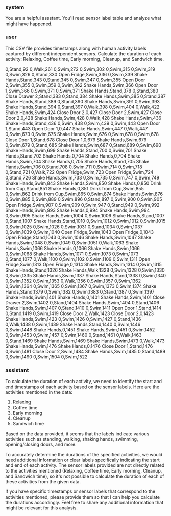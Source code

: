 ### system
You are a helpful assstant. You'll read sensor label table and analyze what might have happened.
### user

This CSV file provides timestamps along with human activity labels captured by different independent sensors.
Calculate the duration of each activity: Relaxing, Coffee time, Early morning, Cleanup, and Sandwich time.
    
0,Stand,92
0,Walk,261
0,Swim,272
0,Swim,302
0,Swim,315
0,Swim,319
0,Swim,326
0,Stand,330
Open Fridge,Swim,336
0,Swim,339
Shake Hands,Stand,343
0,Stand,345
0,Swim,347
0,Swim,355
Open Door 2,Swim,355
0,Swim,359
0,Swim,362
Shake Hands,Swim,366
Open Door 1,Swim,366
0,Swim,371
0,Swim,371
Shake Hands,Stand,378
0,Stand,380
Close Drawer 2,Stand,383
0,Stand,384
Shake Hands,Swim,385
0,Stand,387
Shake Hands,Stand,389
0,Stand,390
Shake Hands,Swim,391
0,Swim,393
Shake Hands,Stand,394
0,Stand,397
0,Walk,398
0,Swim,404
0,Walk,422
Shake Hands,Swim,424
Close Door 2,0,427
Close Door 2,Swim,427
Close Door 2,0,428
Shake Hands,Swim,428
0,Walk,428
Shake Hands,Swim,436
Shake Hands,Stand,436
0,Swim,438
0,Swim,439
0,Swim,443
Open Door 1,Stand,443
Open Door 1,0,447
Shake Hands,Swim,447
0,Walk,447
0,Swim,673
0,Swim,675
Shake Hands,Swim,676
0,Swim,678
0,Swim,678
Close Door 1,Stand,678
Close Door 1,0,679
Shake Hands,Swim,679
0,Swim,679
0,Stand,685
Shake Hands,Swim,687
0,Stand,689
0,Swim,690
Shake Hands,Swim,699
Shake Hands,Stand,700
0,Swim,701
Shake Hands,Stand,702
Shake Hands,0,704
Shake Hands,0,704
Shake Hands,Swim,704
Shake Hands,0,705
Shake Hands,Stand,705
Shake Hands,Swim,706
0,Stand,708
0,Swim,711
0,Swim,714
0,Swim,718
0,Stand,721
0,Walk,722
Open Fridge,Swim,723
Open Fridge,Swim,724
0,Stand,726
Shake Hands,Swim,733
0,Swim,735
0,Swim,747
0,Swim,749
Shake Hands,Swim,843
Shake Hands,Swim,850
Shake Hands,0,850
Drink from Cup,Stand,851
Shake Hands,0,851
Drink from Cup,Swim,855
0,Swim,862
Drink from Cup,Swim,865
0,Swim,874
Shake Hands,Swim,876
0,Swim,885
0,Swim,889
0,Swim,896
0,Stand,897
0,Swim,900
0,Swim,905
Open Fridge,Swim,907
0,Swim,909
0,Swim,947
0,Stand,949
0,Swim,992
Shake Hands,Swim,993
Shake Hands,0,994
Shake Hands,Swim,994
0,Swim,995
Shake Hands,Swim,1004
0,Swim,1006
Shake Hands,Stand,1007
0,Stand,1007
Shake Hands,Stand,1010
0,Swim,1012
0,Swim,1012
0,Swim,1015
0,Swim,1025
0,Swim,1026
0,Swim,1031
0,Stand,1034
0,Swim,1037
0,Swim,1039
0,Swim,1040
Open Fridge,Swim,1043
Open Fridge,0,1043
Open Fridge,Stand,1043
0,Swim,1046
Shake Hands,Swim,1047
Shake Hands,Swim,1048
0,Swim,1049
0,Swim,1051
0,Walk,1063
Shake Hands,Swim,1066
Shake Hands,0,1066
Shake Hands,Swim,1066
0,Swim,1068
Shake Hands,Swim,1071
0,Swim,1073
0,Swim,1073
0,Stand,1077
0,Walk,1100
0,Swim,1102
0,Swim,1109
0,Swim,1311
Open Fridge,Swim,1313
Open Fridge,0,1314
Shake Hands,Swim,1314
0,Swim,1315
Shake Hands,Stand,1326
Shake Hands,Walk,1328
0,Swim,1328
0,Swim,1330
0,Swim,1335
Shake Hands,Swim,1337
Shake Hands,Stand,1338
0,Swim,1340
0,Swim,1352
0,Swim,1353
0,Walk,1356
0,Swim,1357
0,Swim,1362
0,Swim,1364
0,Swim,1365
0,Swim,1367
0,Swim,1373
0,Swim,1374
Shake Hands,Stand,1379
0,Swim,1382
0,Swim,1383
0,Stand,1387
0,Swim,1397
Shake Hands,Swim,1401
Shake Hands,0,1401
Shake Hands,Swim,1401
Close Drawer 2,Swim,1402
0,Stand,1404
Shake Hands,Swim,1404
0,Stand,1406
Shake Hands,Swim,1407
0,Stand,1410
0,Swim,1411
Open Door 1,Stand,1414
0,Stand,1419
0,Swim,1419
Close Door 2,Walk,1423
Close Door 2,0,1423
Shake Hands,Swim,1423
0,Swim,1426
0,Swim,1427
0,Stand,1436
0,Walk,1438
0,Swim,1439
Shake Hands,Stand,1440
0,Swim,1446
0,Swim,1448
Shake Hands,0,1451
Shake Hands,Swim,1451
0,Swim,1452
0,Swim,1453
0,Swim,1457
0,Swim,1460
0,Stand,1461
0,Walk,1463
0,Stand,1469
Shake Hands,Swim,1469
Shake Hands,Swim,1473
0,Walk,1473
Shake Hands,Swim,1476
Shake Hands,0,1476
Close Door 1,Stand,1476
0,Swim,1481
Close Door 2,Swim,1484
Shake Hands,Swim,1485
0,Stand,1489
0,Swim,1490
0,Swim,1504
0,Swim,1522

### assistant
To calculate the duration of each activity, we need to identify the start and end timestamps of each activity based on the sensor labels. Here are the activities mentioned in the data:

1. Relaxing
2. Coffee time
3. Early morning
4. Cleanup
5. Sandwich time

Based on the data provided, it seems that the labels indicate various activities such as standing, walking, shaking hands, swimming, opening/closing doors, and more.

To accurately determine the durations of the specified activities, we would need additional information or clear labels specifically indicating the start and end of each activity. The sensor labels provided are not directly related to the activities mentioned (Relaxing, Coffee time, Early morning, Cleanup, and Sandwich time), so it's not possible to calculate the duration of each of these activities from the given data.

If you have specific timestamps or sensor labels that correspond to the activities mentioned, please provide them so that I can help you calculate the durations accordingly. Feel free to share any additional information that might be relevant for this analysis.

